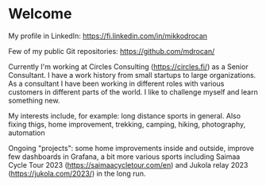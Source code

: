 # Welcome

My profile in LinkedIn: <https://fi.linkedin.com/in/mikkodrocan>

Few of my public Git repositories: <https://github.com/mdrocan/>

Currently I'm working at Circles Consulting (<https://circles.fi/>) as a Senior Consultant.
I have a work history from small startups to large organizations. As a
consultant I have been working in different roles with various customers in
different parts of the world. I like to challenge myself and learn something new.

My interests include, for example: long distance sports in general.
Also fixing thigs, home improvement, trekking, camping, hiking, photography,
automation

Ongoing "projects": some home improvements inside and outside, improve few
dashboards in Grafana, a bit more various sports including Saimaa Cycle Tour
2023 (<https://saimaacycletour.com/en>) and Jukola relay 2023
 (<https://jukola.com/2023/>) in the long run.
